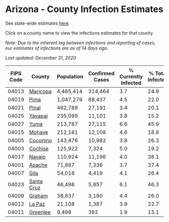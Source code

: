 # Arizona - County Infection Estimates

See state-wide estimates [here](/infections/us-az).

Click on a county name to view the infections estimates for that county.

*Note: Due to the inherent lag between infections and reporting of cases, our estimates of infections are as of 14 days ago.*

*Last updated: December 31, 2020*

|   FIPS Code |                   County |   Population |   Confirmed Cases |   % Currently Infected |   % Total Infected |
|-------------|--------------------------|--------------|-------------------|------------------------|--------------------|
|       04013 |     [Maricopa](maricopa) |    4,485,414 |           314,464 |                    3.7 |               24.9 |
|       04019 |             [Pima](pima) |    1,047,279 |            68,437 |                    4.5 |               22.0 |
|       04021 |           [Pinal](pinal) |      462,789 |            27,191 |                    3.4 |               20.1 |
|       04025 |       [Yavapai](yavapai) |      235,099 |            11,101 |                    3.8 |               15.2 |
|       04027 |             [Yuma](yuma) |      213,787 |            27,115 |                    6.6 |               45.9 |
|       04015 |         [Mohave](mohave) |      212,181 |            12,108 |                    4.6 |               18.8 |
|       04005 |     [Coconino](coconino) |      143,476 |            10,982 |                    3.8 |               26.3 |
|       04003 |       [Cochise](cochise) |      125,922 |             7,324 |                    5.0 |               19.2 |
|       04017 |         [Navajo](navajo) |      110,924 |            11,196 |                    4.0 |               38.1 |
|       04001 |         [Apache](apache) |       71,887 |             7,336 |                    3.7 |               37.4 |
|       04007 |             [Gila](gila) |       54,018 |             4,419 |                    4.1 |               26.4 |
|       04023 | [Santa Cruz](santa-cruz) |       46,498 |             5,857 |                    6.1 |               46.3 |
|       04009 |         [Graham](graham) |       38,837 |             3,180 |                    4.4 |               26.0 |
|       04012 |         [La Paz](la-paz) |       21,108 |             1,387 |                    3.9 |               22.7 |
|       04011 |     [Greenlee](greenlee) |        9,498 |               392 |                    1.9 |               13.1 |